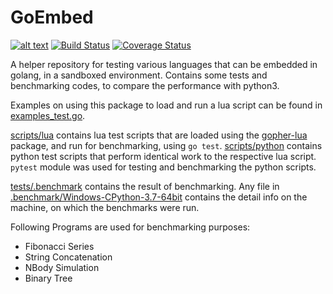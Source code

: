 # GoEmbed

[![alt text](https://godoc.org/github.com/n-is/goEmbed/lua?status.svg)](https://godoc.org/github.com/n-is/goEmbed/lua)
[![Build Status](https://travis-ci.org/n-is/goEmbed.svg)](https://travis-ci.org/n-is/goEmbed)
[![Coverage Status](https://coveralls.io/repos/github/n-is/goEmbed/badge.svg)](https://coveralls.io/github/n-is/goEmbed?branch=master)

A helper repository for testing various languages that can be embedded in golang,
in a sandboxed environment. Contains some tests and benchmarking codes, to
compare the performance with python3.

Examples on using this package to load and run a lua script can be found in
[examples_test.go](lua/examples_test.go).

[scripts/lua](tests/scripts/lua) contains lua test scripts that are loaded
using the [gopher-lua](https://github.com/n-is/gopher-lua) package, and run for
benchmarking, using `go test`.
[scripts/python](tests/scripts/python) contains python test scripts that
perform identical work to the respective lua script. `pytest` module was used
for testing and benchmarking the python scripts.

[tests/.benchmark](tests/.benchmark) contains the result of benchmarking.
Any file in [.benchmark/Windows-CPython-3.7-64bit](tests/.benchmark/Windows-CPython-3.7-64bit)
contains the detail info on the machine, on which the benchmarks were run.

Following Programs are used for benchmarking purposes:

* Fibonacci Series
* String Concatenation
* NBody Simulation
* Binary Tree
